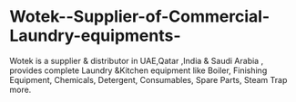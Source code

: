 # Wotek--Supplier-of-Commercial-Laundry-equipments-
 Wotek is a supplier &amp; distributor in UAE,Qatar ,India &amp; Saudi Arabia  , provides complete Laundry &amp;Kitchen equipment like Boiler, Finishing Equipment, Chemicals, Detergent, Consumables, Spare Parts, Steam Trap more.
